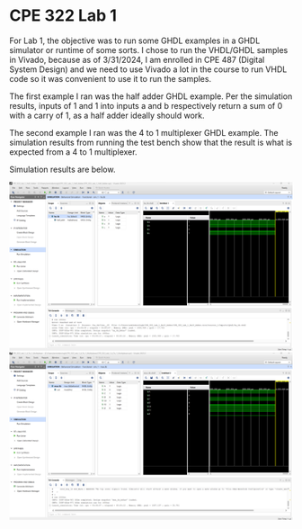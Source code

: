 # CPE 322 Lab 1

For Lab 1, the objective was to run some GHDL examples in a GHDL simulator or runtime of some sorts. I chose to run the VHDL/GHDL samples in Vivado, because as of 3/31/2024, I am enrolled in CPE 487 (Digital System Design) and
we need to use Vivado a lot in the course to run VHDL code so it was convenient to use it to run the samples.

The first example I ran was the half adder GHDL example. Per the simulation results, inputs of 1 and 1 into inputs a and b respectively return a sum of 0 with a carry of 1, as a half adder ideally should work.

The second example I ran was the 4 to 1 multiplexer GHDL example. The simulation results from running the test bench show that the result is what is expected from a 4 to 1 multiplexer.

Simulation results are below.

![Lab 1 results](lab_images/Lab1_Half%20Adder.png)
![Lab 2 results](lab_images/Lab1_4%20to%201%20Multiplexer.png)
